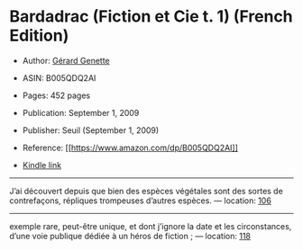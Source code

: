 # Bardadrac (Fiction et Cie t. 1) (French Edition)

* Author: [Gérard Genette](https://www.amazon.comundefined)
* ASIN: B005QDQ2AI

* Pages: 452 pages
* Publication: September 1, 2009
* Publisher: Seuil (September 1, 2009)
* Reference: [[https://www.amazon.com/dp/B005QDQ2AI]]
* [Kindle link](kindle://book?action=open&asin=B005QDQ2AI)


---
J’ai découvert depuis que bien des espèces végétales sont des sortes de contrefaçons, répliques trompeuses d’autres espèces. — location: [106](kindle://book?action=open&asin=B005QDQ2AI&location=106)

---
exemple rare, peut-être unique, et dont j’ignore la date et les circonstances, d’une voie publique dédiée à un héros de fiction ; — location: [118](kindle://book?action=open&asin=B005QDQ2AI&location=118)

